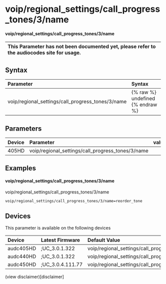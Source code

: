 ﻿---
description: voip/regional_settings/call_progress_tones/3/name
search: false
---

# voip/regional_settings/call_progress_tones/3/name

#### voip/regional_settings/call_progress_tones/3/name


| This Parameter has not been documented yet, please refer to the audiocodes site for usage.  |
| :--- |

## Syntax
| Parameter | Syntax |
| :--- | :--- |
|voip/regional_settings/call_progress_tones/3/name | {% raw %} undefined {% endraw %} |

## Parameters
|Device|Parameter|value|Description|
|:---|:---|:---|:---|
| 405HD | voip/regional_settings/call_progress_tones/3/name |  |  |

## Examples
#### voip/regional_settings/call_progress_tones/3/name

voip/regional_settings/call_progress_tones/3/name

```
voip/regional_settings/call_progress_tones/3/name=reorder_tone
```

## Devices
This parameter is available on the following devices

| Device | Latest Firmware | Default Value |
|:---|:---|:---|
| audc405HD | ;UC_3.0.1.322 | voip/regional_settings/call_progress_tones/3/name=reorder_tone 
| audc440HD | ;UC_3.0.1.322 | voip/regional_settings/call_progress_tones/3/name=reorder_tone 
| audc450HD | ;UC_3.0.4.111.77 | voip/regional_settings/call_progress_tones/3/name=reorder_tone 

(view disclaimer)[disclaimer]

